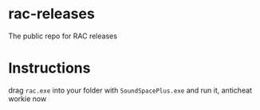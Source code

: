 # rac-releases
The public repo for RAC releases

# Instructions
drag ``rac.exe`` into your folder with ``SoundSpacePlus.exe`` and run it, anticheat workie now
